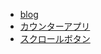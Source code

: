 - [blog](https://shoooohei.github.io/blog/public/)
- [カウンターアプリ](https://shoooohei.github.io/javascript/counter_app/)
- [スクロールボタン](https://shoooohei.github.io/javascript/scroll_button/)
